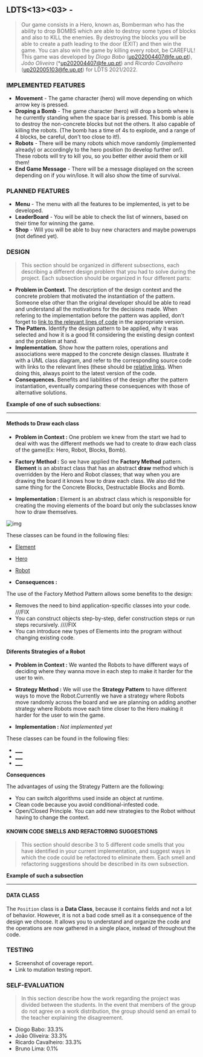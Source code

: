 ## LDTS<13><03> - <BOMBERMAN>

> Our game consists in a Hero, known as, Bomberman who has the ability to drop BOMBS which are able to destroy some types of blocks and also to KILL the enemies. By destroying the blocks you will be able to create a path leading to the door (EXIT) and then win the game. You can also win the game by killing every robot, be CAREFUL!
This game was developed by *Diogo Babo* (up202004407@fe.up.pt), *João Oliveira* (*up202004407@fe.up.pt) and *Ricardo Cavalheiro* (up202005103@fe.up.pt) for LDTS 2021/2022.

### IMPLEMENTED FEATURES

- **Movement** - The game character (hero) will move depending on which arrow key is pressed.
- **Droping a Bomb** - The game character (hero) will drop a bomb where is he currently standing when the space bar is pressed. This bomb is able to destroy the non-concrete blocks but not the others. It also capable of killing the robots. (The bomb has a time of 4s to explode, and a range of 4 blocks, be careful, don't too close to it!).
- **Robots** - There will be many robots which move randomly (implemented already) or accordingly to the hero position (to develop further on!). These robots will try to kill you, so you better either avoid them or kill them!
- **End Game Message** - There will be a message displayed on the screen depending on if you win/lose. It will also show the time of survival.
  

### PLANNED FEATURES

- **Menu** - The menu with all the features to be implemented, is yet to be developed.
- **LeaderBoard** - You will be able to check the list of winners, based on their time for winning the game.
- **Shop** - Will you will be able to buy new characters and maybe powerups (not defined yet).

### DESIGN

> This section should be organized in different subsections, each describing a different design problem that you had to solve during the project. Each subsection should be organized in four different parts:

- **Problem in Context.** The description of the design context and the concrete problem that motivated the instantiation of the pattern. Someone else other than the original developer should be able to read and understand all the motivations for the decisions made. When refering to the implementation before the pattern was applied, don’t forget to [link to the relevant lines of code](https://help.github.com/en/articles/creating-a-permanent-link-to-a-code-snippet) in the appropriate version.
- **The Pattern.** Identify the design pattern to be applied, why it was selected and how it is a good fit considering the existing design context and the problem at hand.
- **Implementation.** Show how the pattern roles, operations and associations were mapped to the concrete design classes. Illustrate it with a UML class diagram, and refer to the corresponding source code with links to the relevant lines (these should be [relative links](https://help.github.com/en/articles/about-readmes#relative-links-and-image-paths-in-readme-files). When doing this, always point to the latest version of the code.
- **Consequences.** Benefits and liabilities of the design after the pattern instantiation, eventually comparing these consequences with those of alternative solutions.

**Example of one of such subsections**:

------

#### Methods to Draw each class

- **Problem in Context :** One problem we knew from the start we had to deal with was the different methods we had to create to draw each class of the game(Ex: Hero, Robot, Blocks, Bomb).


- **Factory Method :** So we have applied the **Factory Method** pattern. **Element** is an abstract class that has an abstract **draw** method which is overridden by the Hero and Robot classes; that way when you are drawing the board it knows how to draw each class. We also did the same thing for the Concrete Blocks, Destructable Blocks and Bomb.


- **Implementation :** Element is an abstract class which is responsible for creating the moving elements of the board but only the subclasses know how to draw themselves.

![img](images/UML/Element.png)

These classes can be found in the following files:

- [Element](https://github.com/FEUP-LDTS-2021/ldts-project-assignment-g1303/blob/109d3ca525284eabda8cbbab17f4a8623753fc18/src/main/java/com/aor/Element/Element.java)
- [Hero](https://github.com/FEUP-LDTS-2021/ldts-project-assignment-g1303/blob/109d3ca525284eabda8cbbab17f4a8623753fc18/src/main/java/com/aor/Element/Hero.java)
- [Robot](https://github.com/FEUP-LDTS-2021/ldts-project-assignment-g1303/blob/109d3ca525284eabda8cbbab17f4a8623753fc18/src/main/java/com/aor/Element/Robot.java)


- **Consequences :**

The use of the Factory Method Pattern allows some benefits to the design:

- Removes the need to bind application-specific classes into your code. ///FIX
- You can construct objects step-by-step, defer construction steps or run steps recursively. ////FIX
- You can introduce new types of Elements into the program without changing existing code.

#### Diferents Strategies of a Robot

- **Problem in Context :** We wanted the Robots to have different ways of deciding where they wanna move in each step to make it harder for the user to win. 

- **Strategy Method :** We will use the **Strategy Pattern** to have different ways to move the Robot.Currently we have a strategy where Robots move randomly across the board and we are planning on adding another strategy where Robots move each time closer to the Hero making it harder for the user to win the game.

- **Implementation :** *Not implemented yet*

These classes can be found in the following files:

- [___]()
- [___]()
- [___]()

**Consequences**

The advantages of using the Strategy Pattern are the following:

- You can switch algorithms used inside an object at runtime.
- Clean code because you avoid conditional-infested code.
- Open/Closed Principle. You can add new strategies to the Robot without having to change the context.

#### KNOWN CODE SMELLS AND REFACTORING SUGGESTIONS

> This section should describe 3 to 5 different code smells that you have identified in your current implementation, and suggest ways in which the code could be refactored to eliminate them. Each smell and refactoring suggestions should be described in its own subsection.

**Example of such a subsection**

------

#### **DATA CLASS**

The `Position` class is a **Data Class**, because it contains fields and not a lot of behavior. However, it is not a bad code smell as it a consequence of the design we choose. It allows you to understand and organize the code and the operations are now gathered in a single place, instead of throughout the code.


### TESTING

- Screenshot of coverage report.
- Link to mutation testing report.

### SELF-EVALUATION

> In this section describe how the work regarding the project was divided between the students. In the event that members of the group do not agree on a work distribution, the group should send an email to the teacher explaining the disagreement.


- Diogo Babo: 33.3%
- João Oliveira: 33.3%
- Ricardo Cavalheiro: 33.3%
- Bruno Lima: 0.1%
